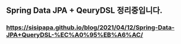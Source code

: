 ## Spring Data JPA + QeuryDSL 정리중입니다.
### https://sisipapa.github.io/blog/2021/04/12/Spring-Data-JPA+QueryDSL-%EC%A0%95%EB%A6%AC/
